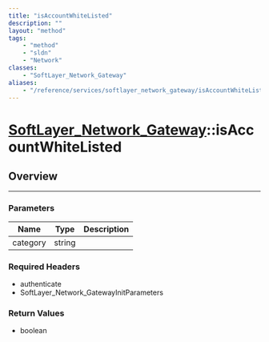 ```yaml
---
title: "isAccountWhiteListed"
description: ""
layout: "method"
tags:
    - "method"
    - "sldn"
    - "Network"
classes:
    - "SoftLayer_Network_Gateway"
aliases:
    - "/reference/services/softlayer_network_gateway/isAccountWhiteListed"
---
```

# [SoftLayer_Network_Gateway](/reference/services/SoftLayer_Network_Gateway)::isAccountWhiteListed




## Overview 


-----

### Parameters 
|Name | Type | Description |
| --- | --- | --- |
|category| string| |


### Required Headers
* authenticate
* SoftLayer_Network_GatewayInitParameters


### Return Values
* boolean




